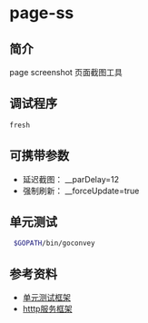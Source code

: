 # page-ss

## 简介

page screenshot 页面截图工具


## 调试程序 

```bash 
fresh 
```

## 可携带参数


* 延迟截图： __parDelay=12
* 强制刷新： __forceUpdate=true


## 单元测试

```bash
 $GOPATH/bin/goconvey
```

## 参考资料 

* [单元测试框架](https://github.com/smartystreets/goconvey/wiki/Documentation)
* [htttp服务框架](https://go-macaron.com/)